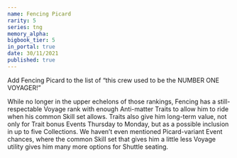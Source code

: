 ```yaml
---
name: Fencing Picard
rarity: 5
series: tng
memory_alpha:
bigbook_tier: 5
in_portal: true
date: 30/11/2021
published: true
---
```


Add Fencing Picard to the list of “this crew used to be the NUMBER ONE VOYAGER!”

While no longer in the upper echelons of those rankings, Fencing has a still-respectable Voyage rank with enough Anti-matter Traits to allow him to ride when his common Skill set allows. Traits also give him long-term value, not only for Trait bonus Events Thursday to Monday, but as a possible inclusion in up to five Collections. We haven’t even mentioned Picard-variant Event chances, where the common Skill set that gives him a little less Voyage utility gives him many more options for Shuttle seating.

